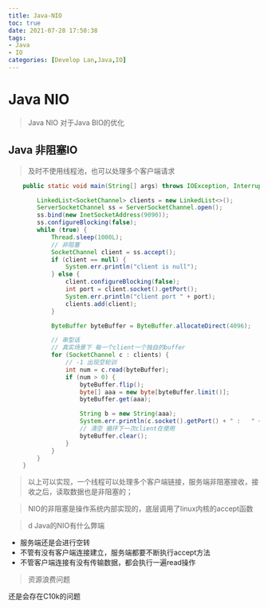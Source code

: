 ```yaml
---
title: Java-NIO
toc: true
date: 2021-07-28 17:50:38
tags:
- Java
- IO
categories: [Develop Lan,Java,IO]
---
```

# Java NIO

> Java NIO 对于Java BIO的优化

## Java 非阻塞IO
> 及时不使用线程池，也可以处理多个客户端请求
```java
    public static void main(String[] args) throws IOException, InterruptedException {

        LinkedList<SocketChannel> clients = new LinkedList<>();
        ServerSocketChannel ss = ServerSocketChannel.open();
        ss.bind(new InetSocketAddress(9090));
        ss.configureBlocking(false);
        while (true) {
            Thread.sleep(1000L);
            // 非阻塞
            SocketChannel client = ss.accept();
            if (client == null) {
                System.err.println("client is null");
            } else {
                client.configureBlocking(false);
                int port = client.socket().getPort();
                System.err.println("client port " + port);
                clients.add(client);
            }

            ByteBuffer byteBuffer = ByteBuffer.allocateDirect(4096);

            // 串型话
            // 真实场景下 每一个client一个独自的buffer
            for (SocketChannel c : clients) {
                // -1 出现空轮训 
                int num = c.read(byteBuffer);
                if (num > 0) {
                    byteBuffer.flip();
                    byte[] aaa = new byte[byteBuffer.limit()];
                    byteBuffer.get(aaa);

                    String b = new String(aaa);
                    System.err.println(c.socket().getPort() + " :   " + b);
                    // 清空 循环下一次client在使用
                    byteBuffer.clear();
                }
            }
        }
    }

```

> 以上可以实现，一个线程可以处理多个客户端链接，服务端非阻塞接收，接收之后，读取数据也是非阻塞的；


> NIO的非阻塞是操作系统内部实现的，底层调用了linux内核的accept函数




>d Java的NIO有什么弊端

- 服务端还是会进行空转
- 不管有没有客户端连接建立，服务端都要不断执行accept方法
- 不管客户端连接有没有传输数据，都会执行一遍read操作


> 资源浪费问题

还是会存在C10k的问题


